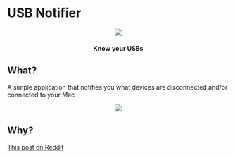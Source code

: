 # USB Notifier

<p align="center">
  <img src="https://raw.githubusercontent.com/ohaiibuzzle/USBNotifier/senpai/USBNotifier/Resources/Assets.xcassets/AppIcon.appiconset/USBNotifier-256.png"/>
  <h4 align="center">Know your USBs</h4>
</p>

## What?
A simple application that notifies you what devices are disconnected and/or connected to your Mac
<p align="center">
  <img src="https://github.com/ohaiibuzzle/USBNotifier/assets/23693150/ffae5ea0-2681-4d42-bdff-a36cc6131cae"/>
</p>

## Why?
[This post on Reddit](https://www.reddit.com/r/mac/comments/192tanp/i_made_an_app_myself_that_fulfills_what_i_missed/)
